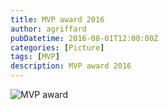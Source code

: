 ```yaml
---
title: MVP award 2016
author: agriffard
pubDatetime: 2016-08-01T12:00:00Z
categories: [Picture]
tags: [MVP]
description: MVP award 2016
---
```


![MVP award](/assets/blog/Microsoft-Most-Valuable-Professional/mvp2016.jpg)
